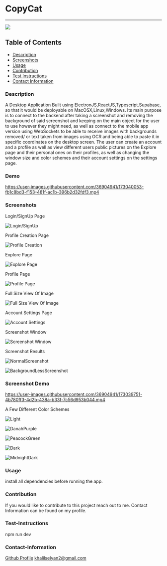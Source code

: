 # CopyCat

---

<a href="https://img.shields.io/badge/License-undefined-brightgreen"><img src="https://img.shields.io/badge/License-undefined-brightgreen"></a>

## Table of Contents

- [Description](#description)
- [Screenshots](#Screenshots)
- [Usage](#usage)
- [Contribution](#contribution)
- [Test Instructions](#test-instructions)
- [Contact Information](#contact-information)

### Description

A Desktop Application Built using ElectronJS,ReactJS,Typescript.Supabase, so that it would be deployable on MacOSX,Linux,Windows. Its main purpose is to connect to the backend after taking a screenshot and removing the background of said screenshot and keeping on the main object for the user to use however they might need, as well as connect to the mobile app version using WebSockets to be able to receive images with backgrounds removed/ or text taken from images using OCR and being able to paste it in specific coordinates on the desktop screen. The user can create an account and a profile as well as view different users public pictures on the Explore page and their personal ones on their profiles, as well as changing the window size and color schemes and their account settings on the settings page.

### Demo


https://user-images.githubusercontent.com/36904941/173040053-fb1c8bd3-f153-481f-ac1b-396b2d32fdf3.mp4


### Screenshots

Login/SignUp Page

![Login/SignUp](https://user-images.githubusercontent.com/36904941/168465309-2f82ca54-6c24-4c4d-963c-d256894bb5a0.png)

Profile Creation Page

![Profile Creation](https://user-images.githubusercontent.com/36904941/168465334-72c1d2b7-ac7e-49db-b724-7d12ae9665fd.png)

Explore Page

![Explore Page](https://user-images.githubusercontent.com/36904941/168465344-d373bd9e-0352-47e4-8685-e665e70ad07d.png)

Profile Page

![Profile Page](https://user-images.githubusercontent.com/36904941/168465364-9675b7ac-3ea8-4c9b-8918-526881be617c.png)

Full Size View Of Image

![Full Size View Of Image](https://user-images.githubusercontent.com/36904941/168465392-782ca9ad-9158-4b7e-bc4e-f7828567747d.png)

Account Settings Page

![Account Settings](https://user-images.githubusercontent.com/36904941/168465474-c86ff50c-321f-4098-8e3d-073254b21d9c.png)

Screenshot Window

![Screenshot Window](https://user-images.githubusercontent.com/36904941/168465730-91483c07-d097-4c7a-bb77-3d9ed39b0bac.jpg)

Screenshot Results

![NormalScreenshot](https://user-images.githubusercontent.com/36904941/171862971-3e8fbf0d-80dc-445c-b112-16ce47734942.png)

![BackgroundLessScreenshot](https://user-images.githubusercontent.com/36904941/171863035-13a2ef0b-29a9-46ca-89e4-c6835284dbb5.png)

### Screenshot Demo

https://user-images.githubusercontent.com/36904941/173039751-4b780ff3-4d2b-438a-b33f-7c56d953b044.mp4



A Few Different Color Schemes

![Light](https://user-images.githubusercontent.com/36904941/168465553-7e881d72-6d00-4e88-89f6-9e3833da5742.png)

![DanahPurple](https://user-images.githubusercontent.com/36904941/168465539-8679dda2-dc15-4b54-b3bd-cd174d0bdf0f.png)

![PeacockGreen](https://user-images.githubusercontent.com/36904941/168465571-3258db87-ca74-41cb-a66f-da340d17651c.png)

![Dark](https://user-images.githubusercontent.com/36904941/168465543-ffe5287c-a81c-44ab-82ff-6cebac6af5eb.png)

![MidnightDark](https://user-images.githubusercontent.com/36904941/168465563-06f99748-caa6-4a50-b59f-b3f4d479d778.png)

### Usage

install all dependencies before running the app.

### Contribution

If you would like to contribute to this project reach out to me. Contact Information can be found on my profile.

### Test-Instructions

npm run dev

### Contact-Information

[Github Profile](https://github.com/KhalilSelyan)
khalilselyan2@gmail.com
